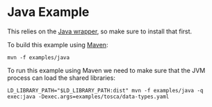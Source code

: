 Java Example
============

This relies on the [Java wrapper](../../wrappers/java/), so make sure to install that first.

To build this example using [Maven](https://maven.apache.org/):

    mvn -f examples/java

To run this example using Maven we need to make sure that the JVM process can load the shared
libraries:

    LD_LIBRARY_PATH="$LD_LIBRARY_PATH:dist" mvn -f examples/java -q exec:java -Dexec.args=examples/tosca/data-types.yaml
